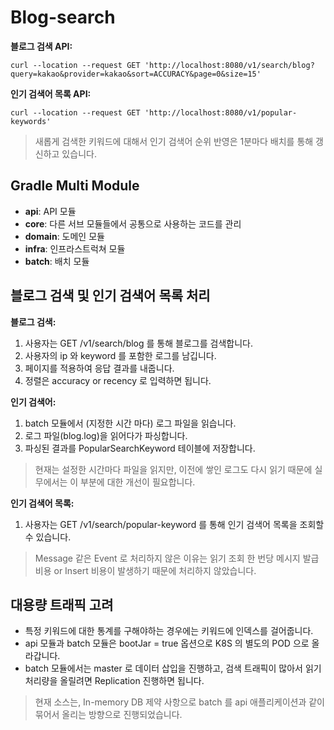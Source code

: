# Blog-search

__블로그 검색 API:__
```
curl --location --request GET 'http://localhost:8080/v1/search/blog?query=kakao&provider=kakao&sort=ACCURACY&page=0&size=15'
```

__인기 검색어 목록 API:__

```
curl --location --request GET 'http://localhost:8080/v1/popular-keywords'
```

> 새롭게 검색한 키워드에 대해서 인기 검색어 순위 반영은 1분마다 배치를 통해 갱신하고 있습니다. 

## Gradle Multi Module

- __api__: API 모듈
- __core__: 다른 서브 모듈들에서 공통으로 사용하는 코드를 관리
- __domain__: 도메인 모듈
- __infra__: 인프라스트럭쳐 모듈 
- __batch__: 배치 모듈

## 블로그 검색 및 인기 검색어 목록 처리

__블로그 검색:__
1. 사용자는 GET /v1/search/blog 를 통해 블로그를 검색합니다.
2. 사용자의 ip 와 keyword 를 포함한 로그를 남깁니다.
3. 페이지를 적용하여 응답 결과를 내줍니다.
4. 정렬은 accuracy or recency 로 입력하면 됩니다.

__인기 검색어:__
1. batch 모듈에서 (지정한 시간 마다) 로그 파일을 읽습니다.
2. 로그 파일(blog.log)을 읽어다가 파싱합니다.
3. 파싱된 결과를 PopularSearchKeyword 테이블에 저장합니다.

> 현재는 설정한 시간마다 파일을 읽지만, 이전에 쌓인 로그도 다시 읽기 때문에 실무에서는 이 부분에 대한 개선이 필요합니다.

__인기 검색어 목록:__
1. 사용자는 GET /v1/search/popular-keyword 를 통해 인기 검색어 목록을 조회할 수 있습니다.

> Message 같은 Event 로 처리하지 않은 이유는 읽기 조회 한 번당 메시지 발급 비용 or Insert 비용이 발생하기 때문에 처리하지 않았습니다.

## 대용량 트래픽 고려

- 특정 키워드에 대한 통계를 구해야하는 경우에는 키워드에 인덱스를 걸어줍니다.
- api 모듈과 batch 모듈은 bootJar = true 옵션으로 K8S 의 별도의 POD 으로 올라갑니다.
- batch 모듈에서는 master 로 데이터 삽입을 진행하고, 검색 트래픽이 많아서 읽기 처리량을 올릴려면 Replication 진행하면 됩니다.

> 현재 소스는, In-memory DB 제약 사항으로 batch 를 api 애플리케이션과 같이 묶어서 올리는 방향으로 진행되었습니다.
